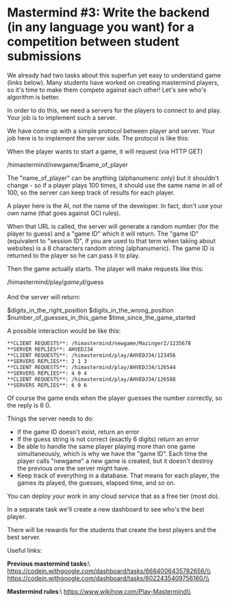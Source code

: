 
# Mastermind #3: Write the backend (in any language you want) for a competition between student submissions


We already had two tasks about this superfun yet easy to understand game (links below). Many students have worked on creating mastermind players, so it's time to make them compete against each other! Let's see who's algorithm is better.

In order to do this, we need a servers for the players to connect to and play. Your job is to implement such a server.

We have come up with a simple protocol between player and server. Your job here is to implement the server side. The protocol is like this:

When the player wants to start a game, it will request (via HTTP GET)

/himastermind/newgame/$name_of_player

The "name_of_player" can be anything (alphanumeric only) but it shouldn't change - so if a player plays 100 times, it should use the same name in all of 100, so the server can keep track of results for each player. 

A player here is the AI, not the name of the developer. In fact, don't use your own name (that goes against GCI rules). 

When that URL is called, the server will generate a random number (for the player to guess) and a "game ID" which it will return. The "game ID" (equivalent to "session ID", if you are used to that term when taking about websites) is a 8 characters random string (alphanumeric). The game ID is returned to the player so he can pass it to play.

Then the game actually starts. The player will make requests like this:

/himastermind/play/$game_id/$guess

And the server will return:

$digits_in_the_right_position $digits_in_the_wrong_position $number_of_guesses_in_this_game $time_since_the_game_started

A possible interaction would be like this:

	

	**CLIENT REQUESTS**: /himastermind/newgame/MazingerZ/1235678  
	**SERVER REPLIES**: AHVEDJ34  
	**CLIENT REQUESTS**: /himastermind/play/AHVEDJ34/123456  
	**SERVERS REPLIES**: 2 1 3  
	**CLIENT REQUESTS**: /himastermind/play/AHVEDJ34/126544  
	**SERVERS REPLIES**: 4 0 4  
	**CLIENT REQUESTS**: /himastermind/play/AHVEDJ34/126588  
	**SERVERS REPLIES**: 6 0 6  


Of course the game ends when the player guesses the number correctly, so the reply is 6 0.

Things the server needs to do:
- If the game ID doesn't exist, return an error 
- If the guess string is not correct (exactly 6 digits) return an error
- Be able to handle the same player playing more than one game simultaneously, which is why we have the "game ID". Each time the player calls "newgame" a new game is created, but it doesn't destroy the previous one the server might have.
- Keep track of everything in a database. That means for each player, the games its played, the guesses, elapsed time, and so on.

You can deploy your work in any cloud service that as a free tier (most do).

In a separate task we'll create a new dashboard to see who's the best player.

There will be rewards for the students that create the best players and the best server.


Useful links:

**Previous mastermind tasks**:\\
https://codein.withgoogle.com/dashboard/tasks/6684006435782656/\\
https://codein.withgoogle.com/dashboard/tasks/6022435409756160/\\

**Mastermind rules**:\\
https://www.wikihow.com/Play-Mastermind\\


